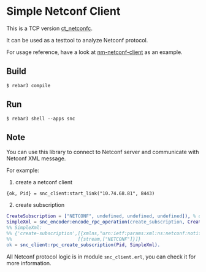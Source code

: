 Simple Netconf Client
=====

This is a TCP version [ct_netconfc](http://erlang.org/doc/man/ct_netconfc.html).

It can be used as a testtool to analyze Netconf protocol.

For usage reference, have a look at [nm-netconf-client](https://github.com/ruanhao/nm-netconf-client) as an example.


Build
-----

    $ rebar3 compile

Run
-----

    $ rebar3 shell --apps snc


Note
-----

You can use this library to connect to Netconf server and communicate with Netconf XML message.

For example:

1. create a netconf client

``` elrang
{ok, Pid} = snc_client:start_link("10.74.68.81", 8443)
```

2. create subscription

``` erlang
CreateSubscription = ["NETCONF", undefined, undefined, undefined]), % default 
SimpleXml = snc_encoder:encode_rpc_operation(create_subscription, CreateSubscription),
%% SimpleXml:
%% {'create-subscription',[{xmlns,"urn:ietf:params:xml:ns:netconf:notification:1.0"}],
%%                        [{stream,["NETCONF"]}]}
ok = snc_client:rpc_create_subscription(Pid, SimpleXml).
```

All Netconf protocol logic is in module `snc_client.erl`, you can check it for more information.